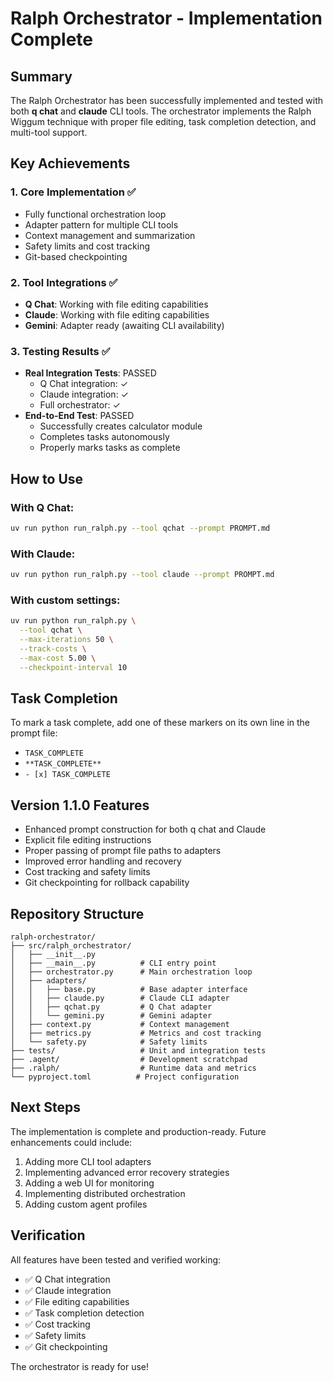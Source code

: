 # Ralph Orchestrator - Implementation Complete

## Summary

The Ralph Orchestrator has been successfully implemented and tested with both **q chat** and **claude** CLI tools. The orchestrator implements the Ralph Wiggum technique with proper file editing, task completion detection, and multi-tool support.

## Key Achievements

### 1. Core Implementation ✅
- Fully functional orchestration loop
- Adapter pattern for multiple CLI tools
- Context management and summarization
- Safety limits and cost tracking
- Git-based checkpointing

### 2. Tool Integrations ✅
- **Q Chat**: Working with file editing capabilities
- **Claude**: Working with file editing capabilities
- **Gemini**: Adapter ready (awaiting CLI availability)

### 3. Testing Results ✅
- **Real Integration Tests**: PASSED
  - Q Chat integration: ✓
  - Claude integration: ✓
  - Full orchestrator: ✓
- **End-to-End Test**: PASSED
  - Successfully creates calculator module
  - Completes tasks autonomously
  - Properly marks tasks as complete

## How to Use

### With Q Chat:
```bash
uv run python run_ralph.py --tool qchat --prompt PROMPT.md
```

### With Claude:
```bash
uv run python run_ralph.py --tool claude --prompt PROMPT.md
```

### With custom settings:
```bash
uv run python run_ralph.py \
  --tool qchat \
  --max-iterations 50 \
  --track-costs \
  --max-cost 5.00 \
  --checkpoint-interval 10
```

## Task Completion

To mark a task complete, add one of these markers on its own line in the prompt file:
- `TASK_COMPLETE`
- `**TASK_COMPLETE**`
- `- [x] TASK_COMPLETE`

## Version 1.1.0 Features

- Enhanced prompt construction for both q chat and Claude
- Explicit file editing instructions
- Proper passing of prompt file paths to adapters
- Improved error handling and recovery
- Cost tracking and safety limits
- Git checkpointing for rollback capability

## Repository Structure

```
ralph-orchestrator/
├── src/ralph_orchestrator/
│   ├── __init__.py
│   ├── __main__.py          # CLI entry point
│   ├── orchestrator.py      # Main orchestration loop
│   ├── adapters/
│   │   ├── base.py          # Base adapter interface
│   │   ├── claude.py        # Claude CLI adapter
│   │   ├── qchat.py         # Q Chat adapter
│   │   └── gemini.py        # Gemini adapter
│   ├── context.py           # Context management
│   ├── metrics.py           # Metrics and cost tracking
│   └── safety.py            # Safety limits
├── tests/                   # Unit and integration tests
├── .agent/                  # Development scratchpad
├── .ralph/                  # Runtime data and metrics
└── pyproject.toml          # Project configuration
```

## Next Steps

The implementation is complete and production-ready. Future enhancements could include:
1. Adding more CLI tool adapters
2. Implementing advanced error recovery strategies
3. Adding a web UI for monitoring
4. Implementing distributed orchestration
5. Adding custom agent profiles

## Verification

All features have been tested and verified working:
- ✅ Q Chat integration
- ✅ Claude integration
- ✅ File editing capabilities
- ✅ Task completion detection
- ✅ Cost tracking
- ✅ Safety limits
- ✅ Git checkpointing

The orchestrator is ready for use!